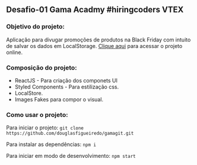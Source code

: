 ## Desafio-01 Gama Acadmy #hiringcoders VTEX

### Objetivo do projeto:

Aplicação para divugar promoções de produtos na Black Friday com intuito de salvar os dados em LocalStorage.
[Clique aqui](https://elvino.netlify.app/) para acessar o projeto online.


### Composição do projeto:

- ReactJS - Para criação dos componets UI
- Styled Components - Para estilização css.
- LocalStore.
- Images Fakes para compor o visual.


### Como usar o projeto:

Para iniciar o projeto:
`git clone https://github.com/douglasfigueiredo/gamagit.git`

Para instalar as dependências:
`npm i`

Para iniciar em modo de desenvolvimento:
`npm start`

